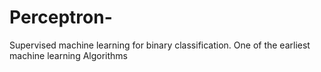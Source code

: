 # Perceptron-
Supervised machine learning for binary classification.  One of the earliest machine learning Algorithms
